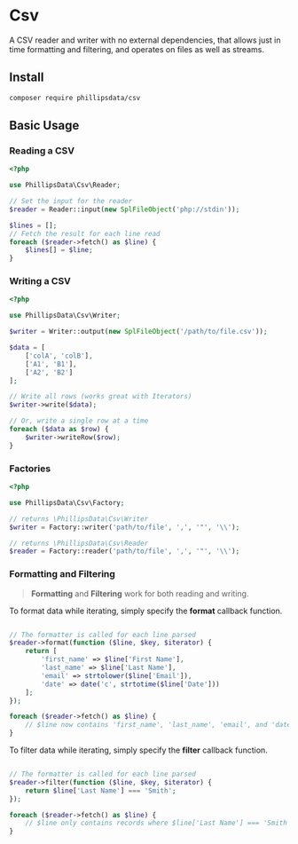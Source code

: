 # Csv

A CSV reader and writer with no external dependencies, that allows just in time
formatting and filtering, and operates on files as well as streams.

## Install

```sh
composer require phillipsdata/csv
```

## Basic Usage

### Reading a CSV

```php
<?php

use PhillipsData\Csv\Reader;

// Set the input for the reader
$reader = Reader::input(new SplFileObject('php://stdin'));

$lines = [];
// Fetch the result for each line read
foreach ($reader->fetch() as $line) {
    $lines[] = $line;
}

```

### Writing a CSV

```php
<?php

use PhillipsData\Csv\Writer;

$writer = Writer::output(new SplFileObject('/path/to/file.csv'));

$data = [
    ['colA', 'colB'],
    ['A1', 'B1'],
    ['A2', 'B2']
];

// Write all rows (works great with Iterators)
$writer->write($data);

// Or, write a single row at a time
foreach ($data as $row) {
    $writer->writeRow($row);
}

```

### Factories

```php
<?php

use PhillipsData\Csv\Factory;

// returns \PhillipsData\Csv\Writer
$writer = Factory::writer('path/to/file', ',', '"', '\\');

// returns \PhillipsData\Csv\Reader
$reader = Factory::reader('path/to/file', ',', '"', '\\');

```

### Formatting and Filtering

> **Formatting** and **Filtering** work for both reading and writing.

To format data while iterating, simply specify the **format** callback function.

```php

// The formatter is called for each line parsed
$reader->format(function ($line, $key, $iterator) {
    return [
        'first_name' => $line['First Name'],
        'last_name' => $line['Last Name'],
        'email' => strtolower($line['Email']),
        'date' => date('c', strtotime($line['Date']))
    ];
});

foreach ($reader->fetch() as $line) {
    // $line now contains 'first_name', 'last_name', 'email', and 'date'.
}

```

To filter data while iterating, simply specify the **filter** callback function.

```php

// The formatter is called for each line parsed
$reader->filter(function ($line, $key, $iterator) {
    return $line['Last Name'] === 'Smith';
});

foreach ($reader->fetch() as $line) {
    // $line only contains records where $line['Last Name'] === 'Smith'
}

```
